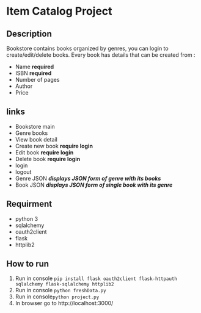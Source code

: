 # Item Catalog Project #

## Description ##

Bookstore contains books organized by genres, you can login to create/edit/delete books.
Every book has details that can be created from :
- Name **required**
- ISBN **required**
- Number of pages
- Author
- Price

## links ##
- Bookstore main
- Genre books
- View book detail
- Create new book **require login**
- Edit book **require login**
- Delete book **require login**
- login
- logout
- Genre JSON ***displays JSON form of genre with its books***
- Book JSON ***displays JSON form of single book with its genre***

## Requirment ##
- python 3
- sqlalchemy
- oauth2client
- flask
- httplib2

## How to run ##
1. Run in console `pip install flask oauth2client flask-httpauth sqlalchemy flask-sqlalchemy httplib2`
2. Run in console `python freshData.py`
3. Run in console`python project.py`
4. In browser go to http://localhost:3000/
